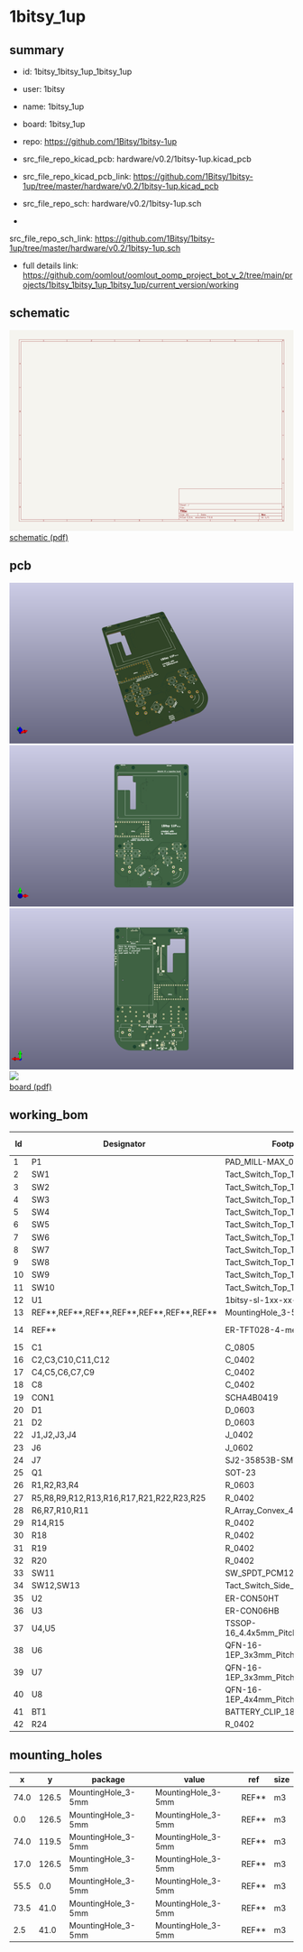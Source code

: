 # 1bitsy_1up
 
## summary 
* id: 1bitsy_1bitsy_1up_1bitsy_1up
* user: 1bitsy
* name: 1bitsy_1up
* board: 1bitsy_1up
* repo: https://github.com/1Bitsy/1bitsy-1up
* src_file_repo_kicad_pcb: hardware/v0.2/1bitsy-1up.kicad_pcb
* src_file_repo_kicad_pcb_link: https://github.com/1Bitsy/1bitsy-1up/tree/master/hardware/v0.2/1bitsy-1up.kicad_pcb


* src_file_repo_sch: hardware/v0.2/1bitsy-1up.sch
*
 src_file_repo_sch_link: https://github.com/1Bitsy/1bitsy-1up/tree/master/hardware/v0.2/1bitsy-1up.sch
* full details link: https://github.com/oomlout/oomlout_oomp_project_bot_v_2/tree/main/projects/1bitsy_1bitsy_1up_1bitsy_1up/current_version/working  

## schematic  
![](working_schematic_600.png)  
[schematic (pdf)](working_schematic.pdf)  

## pcb  
![](working_3d_600.png) 
![](working_3d_front_600.png)  
![](working_3d_back_600.png)  
![](working_600.png)  
[board (pdf)](working.pdf)  

## working_bom
| Id | Designator | Footprint | Quantity | Designation | Supplier and ref |  | None | 
| --- | --- | --- | --- | --- | --- | --- | --- | 
| 1 | P1 | PAD_MILL-MAX_0906 | 1 | PogoPin |  |  | [''] | 
| 2 | SW1 | Tact_Switch_Top_TH_7.8MM_Snap | 1 | UP |  |  | [''] | 
| 3 | SW2 | Tact_Switch_Top_TH_7.8MM_Snap | 1 | Y |  |  | [''] | 
| 4 | SW3 | Tact_Switch_Top_TH_7.8MM_Snap | 1 | LEFT |  |  | [''] | 
| 5 | SW4 | Tact_Switch_Top_TH_7.8MM_Snap | 1 | RIGHT |  |  | [''] | 
| 6 | SW5 | Tact_Switch_Top_TH_7.8MM_Snap | 1 | X |  |  | [''] | 
| 7 | SW6 | Tact_Switch_Top_TH_7.8MM_Snap | 1 | A |  |  | [''] | 
| 8 | SW7 | Tact_Switch_Top_TH_7.8MM_Snap | 1 | SELECT |  |  | [''] | 
| 9 | SW8 | Tact_Switch_Top_TH_7.8MM_Snap | 1 | DOWN |  |  | [''] | 
| 10 | SW9 | Tact_Switch_Top_TH_7.8MM_Snap | 1 | B |  |  | [''] | 
| 11 | SW10 | Tact_Switch_Top_TH_7.8MM_Snap | 1 | START |  |  | [''] | 
| 12 | U1 | 1bitsy-sl-1xx-xx-19 | 1 | 1bitsy-complete-concise |  |  | [''] | 
| 13 | REF**,REF**,REF**,REF**,REF**,REF**,REF** | MountingHole_3-5mm | 7 | MountingHole_3-5mm |  |  | [''] | 
| 14 | REF** | ER-TFT028-4-mechanical | 1 | ER-TFT028-4-mechanical |  |  | [''] | 
| 15 | C1 | C_0805 | 1 | 10u |  |  | [''] | 
| 16 | C2,C3,C10,C11,C12 | C_0402 | 5 | 100n |  |  | [''] | 
| 17 | C4,C5,C6,C7,C9 | C_0402 | 5 | 1u |  |  | [''] | 
| 18 | C8 | C_0402 | 1 | 2u2 |  |  | [''] | 
| 19 | CON1 | SCHA4B0419 | 1 | pkl_Micro_SD |  |  | [''] | 
| 20 | D1 | D_0603 | 1 | YEL |  |  | [''] | 
| 21 | D2 | D_0603 | 1 | GRN |  |  | [''] | 
| 22 | J1,J2,J3,J4 | J_0402 | 4 | pkl_jumper |  |  | [''] | 
| 23 | J6 | J_0602 | 1 | Jumper_Dual |  |  | [''] | 
| 24 | J7 | SJ2-35853B-SMT | 1 | pkl_JACK_3C1S |  |  | [''] | 
| 25 | Q1 | SOT-23 | 1 | NMOS |  |  | [''] | 
| 26 | R1,R2,R3,R4 | R_0603 | 4 | 10E |  |  | [''] | 
| 27 | R5,R8,R9,R12,R13,R16,R17,R21,R22,R23,R25 | R_0402 | 11 | 10k |  |  | [''] | 
| 28 | R6,R7,R10,R11 | R_Array_Convex_4x0402 | 4 | 10k |  |  | [''] | 
| 29 | R14,R15 | R_0402 | 2 | 50E |  |  | [''] | 
| 30 | R18 | R_0402 | 1 | 0E |  |  | [''] | 
| 31 | R19 | R_0402 | 1 | 590E |  |  | [''] | 
| 32 | R20 | R_0402 | 1 | 1k1 |  |  | [''] | 
| 33 | SW11 | SW_SPDT_PCM12 | 1 | pkl_SWITCH-SPDT |  |  | [''] | 
| 34 | SW12,SW13 | Tact_Switch_Side_B3U-3000P | 2 | ~ |  |  | [''] | 
| 35 | U2 | ER-CON50HT | 1 | lcd_50pin_logic |  |  | [''] | 
| 36 | U3 | ER-CON06HB | 1 | lcd_cap_touch_buydisplay |  |  | [''] | 
| 37 | U4,U5 | TSSOP-16_4.4x5mm_Pitch0.65mm | 2 | 74HC165 |  |  | [''] | 
| 38 | U6 | QFN-16-1EP_3x3mm_Pitch0.5mm | 1 | BQ24075 |  |  | [''] | 
| 39 | U7 | QFN-16-1EP_3x3mm_Pitch0.5mm | 1 | TPA6135A2 |  |  | [''] | 
| 40 | U8 | QFN-16-1EP_4x4mm_Pitch0.65mm | 1 | MCP4661-103E/ML |  |  | [''] | 
| 41 | BT1 | BATTERY_CLIP_18650 | 1 | Battery_Cell |  |  | [''] | 
| 42 | R24 | R_0402 | 1 | 4k7 |  |  | [''] | 



## mounting_holes
| x | y | package | value | ref | size | 
| --- | --- | --- | --- | --- | --- | 
| 74.0 | 126.5 | MountingHole_3-5mm | MountingHole_3-5mm | REF** | m3 | 
| 0.0 | 126.5 | MountingHole_3-5mm | MountingHole_3-5mm | REF** | m3 | 
| 74.0 | 119.5 | MountingHole_3-5mm | MountingHole_3-5mm | REF** | m3 | 
| 17.0 | 126.5 | MountingHole_3-5mm | MountingHole_3-5mm | REF** | m3 | 
| 55.5 | 0.0 | MountingHole_3-5mm | MountingHole_3-5mm | REF** | m3 | 
| 73.5 | 41.0 | MountingHole_3-5mm | MountingHole_3-5mm | REF** | m3 | 
| 2.5 | 41.0 | MountingHole_3-5mm | MountingHole_3-5mm | REF** | m3 | 


